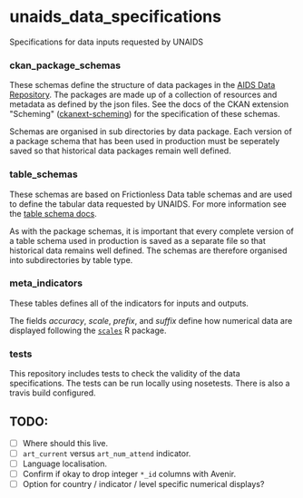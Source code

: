 # unaids_data_specifications

Specifications for data inputs requested by UNAIDS

### ckan_package_schemas

These schemas define the structure of data packages in the [AIDS Data
Repository](https://adr.unaids.org). The packages are made up of a collection
of resources and metadata as defined by the json files.  See the docs of the
CKAN extension "Scheming"
([ckanext-scheming](https://github.com/ckan/ckanext-scheming)) for the
specification of these schemas.

Schemas are organised in sub directories by data package.  Each version of a
package schema that has been used in production must be seperately saved so
that historical data packages remain well defined.

### table_schemas

These schemas are based on Frictionless Data table schemas and are used to
define the tabular data requested by UNAIDS.  For more information see the [table schema docs](https://specs.frictionlessdata.io/table-schema/).

As with the package schemas, it is important that every complete version of a table
schema used in production is saved as a separate file so that historical data remains
well defined. The schemas are therefore organised into subdirectories by table type.

### meta_indicators

These tables defines all of the indicators for inputs and outputs.

The fields _accuracy_, _scale_, _prefix_, and _suffix_ define how numerical
data are displayed following the [`scales`](https://scales.r-lib.org/) R
package.

### tests

This repository includes tests to check the validity of the data specifications.
The tests can be run locally using nosetests.  There is also a travis build configured.

## TODO:

- [ ] Where should this live.
- [ ] `art_current` versus `art_num_attend` indicator.
- [ ] Language localisation.
- [ ] Confirm if okay to drop integer `*_id` columns with Avenir.
- [ ] Option for country / indicator / level specific numerical displays?
